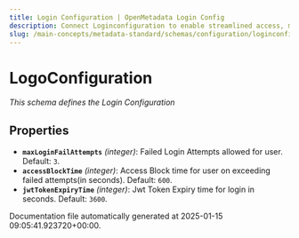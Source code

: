 ```yaml
---
title: Login Configuration | OpenMetadata Login Config
description: Connect Loginconfiguration to enable streamlined access, monitoring, or search of enterprise data using secure and scalable integrations.
slug: /main-concepts/metadata-standard/schemas/configuration/loginconfiguration
---
```


# LogoConfiguration

*This schema defines the Login Configuration*

## Properties

- **`maxLoginFailAttempts`** *(integer)*: Failed Login Attempts allowed for user. Default: `3`.
- **`accessBlockTime`** *(integer)*: Access Block time for user on exceeding failed attempts(in seconds). Default: `600`.
- **`jwtTokenExpiryTime`** *(integer)*: Jwt Token Expiry time for login in seconds. Default: `3600`.


Documentation file automatically generated at 2025-01-15 09:05:41.923720+00:00.
